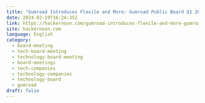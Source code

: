 ```yaml
---
title: "Gumroad Introduces Flexile and More: Gumroad Public Board Q1 2024 Meeting with Transcript "
date: 2024-02-19T16:24:35Z
link: https://hackernoon.com/gumroad-introduces-flexile-and-more-gumroad-public-board-q1-2024-meeting-with-transcript?source=rss&utm_medium=RSS&utm_source=news.12bit.vn
site: hackernoon.com
language: English
category:
  - board-meeting
  - tech-board-meeting
  - technology-board-meeting
  - board-meetings
  - tech-companies
  - technology-companies
  - technology-board
  - gumroad
draft: false
---
```

